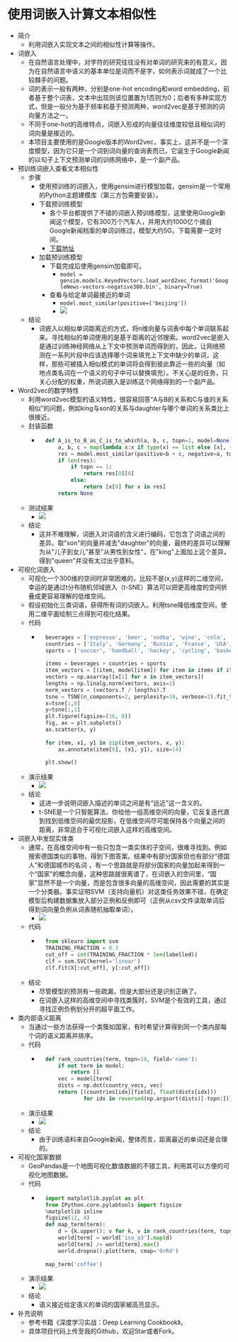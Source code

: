 # 使用词嵌入计算文本相似性
- 简介
	- 利用词嵌入实现文本之间的相似性计算等操作。
- 词嵌入
	- 在自然语言处理中，对字符的研究往往没有对单词的研究来的有意义，因为在自然语言中语义的基本单位是词而不是字，如何表示词就成了一个比较棘手的问题。
	- 词的表示一般有两种，分别是one-hot encoding和word embedding，前者基于整个词表，文本中出现则该位置置为1否则为0；后者有多种实现方式，但是一般分为基于频率和基于预测两种，word2vec是基于预测的词向量方法之一。
	- 不同于one-hot的高维特点，词嵌入形成的向量往往维度较低且相似词的词向量是接近的。
	- 本项目主要使用的是Google版本的Word2vec，事实上，这并不是一个深度模型，因为它只是一个词到词向量的查询表而已，它诞生于Google新闻的以句子上下文预测单词的训练网络中，是一个副产品。
- 预训练词嵌入查看文本相似性
	- 步骤
		- 使用预训练的词嵌入，使用gensim进行模型加载，gensim是一个常用的Python主题建模库（第三方包需要安装）。
		- 下载预训练模型
			- 各个平台都提供了不错的词嵌入预训练模型，这里使用Google新闻这个模型，它有300万个汽车人，并用大约1000亿个摘自Google新闻档案的单词训练过，模型大约5G，下载需要一定时间。
			- [下载地址](https://deeplearning4jblob.blob.core.windows.net/resources/wordvectors/GoogleNews-vectors-negative300.bin.gz)
		- 加载预训练模型
			- 下载完成后使用gensim加载即可。
				- `model = gensim.models.KeyedVectors.load_word2vec_format('GoogleNews-vectors-negative300.bin', binary=True)`
			- 查看与给定单词最接近的单词
				- `model.most_similar(positive=['beijing'])`
				- ![](https://img-blog.csdnimg.cn/20190706223012109.png)
	- 结论
		- 词嵌入以相似单词距离近的方式，将n维向量与词表中每个单词联系起来。寻找相似的单词使用的是基于距离的近邻搜索。word2vec是嵌入是通过训练神经网络从上下文中预测单词而得到的，因此，让网络预测在一系列片段中应该选择哪个词来填充上下文中缺少的单词，这样，那些可被插入相似模式的单词将会得到彼此靠近一些的向量（如地点类名词在一个语义的句子中可以替换填充）。不关心是的任务，只关心分配的权重，所说词嵌入是训练这个网络得到的一个副产品。
- Word2vec的数学特性
	- 利用word2vec模型的语义特性，很容易回答“A与B的关系和C与谁的关系相似”的问题，例如king与son的关系与daughter与哪个单词的关系类比上很接近。
	- 封装函数
		- ```python
			def A_is_to_B_as_C_is_to_which(a, b, c, topn=1, model=None):
			    a, b, c = map(lambda x:x if type(x) == list else [x], (a, b, c))  # 封装为list
			    res = model.most_similar(positive=b + c, negative=a, topn=topn)
			    if len(res):
			        if topn == 1:
			            return res[0][0]
			        else:
			            return [x[0] for x in res]
			    return None
			```
	- 测试结果
		- ![](https://img-blog.csdnimg.cn/20190707183335564.png)
	- 结论
		- 这并不难理解，词嵌入对词语的含义进行编码，它包含了词语之间的差异。取"son"的向量并减去"daughter"的向量，最终的差异可以理解为从"儿子到女儿"甚至"从男性到女性"，在"king"上面加上这个差异，得到"queen"并没有太过出乎意料。
- 可视化词嵌入
	- 可视化一个300维的空间时非常困难的，比较不是(x,y)这样的二维空间，幸运的是通过t分布随机邻域嵌入（t-SNE）算法可以把更高维度的空间折叠成更容易理解的低维空间。
	- 假设初始化三类词语，获得所有词的词嵌入。利用tsne降低维度空间，使用二维平面绘制三点得到可视化结果。
	- 代码
		- ```python
			beverages = ['espresso', 'beer', 'vodka', 'wine', 'cola', 'tea']
			countries = ['Italy', 'Germany', 'Russia', 'France', 'USA', 'India']
			sports = ['soccer', 'handball', 'hockey', 'cycling', 'basketball', 'cricket']
			
			items = beverages + countries + sports
			item_vectors = [(item, model[item]) for item in items if item in model]
			vectors = np.asarray([x[1] for x in item_vectors])
			lengths = np.linalg.norm(vectors, axis=1)
			norm_vectors = (vectors.T / lengths).T
			tsne = TSNE(n_components=2, perplexity=10, verbose=2).fit_transform(norm_vectors)
			x=tsne[:,0]
			y=tsne[:,1]
			plt.figure(figsize=(16, 8))
			fig, ax = plt.subplots()
			ax.scatter(x, y)
			
			for item, x1, y1 in zip(item_vectors, x, y):
			    ax.annotate(item[0], (x1, y1), size=14)
			
			plt.show()
			```
	- 演示结果
		- ![](https://img-blog.csdnimg.cn/20190707184722778.png)
	- 结论
		- 这进一步说明词嵌入描述的单词之间是有“远近”这一含义的。
		- t-SNE是一个只智能算法，你给他一组高维空间的向量，它反复迭代直到找到低维空间的最优投影，在低维空间尽可能保持各个向量之间的距离，非常适合于可视化词嵌入这样的高维空间。
- 词嵌入中发现实体类
	- 通常，在高维空间中有一些只包含一类实体的子空间，很难寻找到。例如搜索德国类似的事物，得到下图答案。结果中有部分国家但也有部分“德国人”和德国城市的名词 ，有一个思路就是将部分国家的向量加起来得到一个“国家”的概念向量，这种思路就很离谱了，在词嵌入的空间里，“国家”显然不是一个向量，而是包含很多向量的高维空间，因此需要的其实是一个分类器。事实证明SVM（支持向量机）对这类任务效果不错，在确定模型后构建数据集放入部分正例和反例即可（正例从csv文件读取单词后得到词向量负例从词表随机抽取单词）。
		- ![](https://img-blog.csdnimg.cn/20190707185826217.png)
	- 代码
		- ```python
			from sklearn import svm
			TRAINING_FRACTION = 0.3
			cut_off = int(TRAINING_FRACTION * len(labelled))
			clf = svm.SVC(kernel='linear')
			clf.fit(X[:cut_off], y[:cut_off]) 
			```
	- 结论
		- 尽管模型的预测有一些疏漏，但是大部分还是识别正确了。
		- 在词嵌入这样的高维空间中寻找类簇时，SVM是个有效的工具，通过寻找正例负例划分开的超平面工作。
- 类内部语义距离
	- 当通过一些方法获得一个类簇如国家，有时希望计算得到同一个类内部每个词的语义距离并排序。
	- 代码
		- ```python
			def rank_countries(term, topn=10, field='name'):
			    if not term in model:
			        return []
			    vec = model[term]
			    dists = np.dot(country_vecs, vec)
			    return [(countries[idx][field], float(dists[idx])) 
			            for idx in reversed(np.argsort(dists)[-topn:])]
			```
	- 演示结果
		- ![](https://img-blog.csdnimg.cn/20190707192218647.png)
	- 结论
		- 由于训练语料来自Google新闻，整体而言，距离最近的单词还是合理的。
- 可视化国家数据
	- GeoPandas是一个地图可视化数值数据的不错工具，利用其可以方便的可视化地图数据。
	- 代码
		- ```python
			import matplotlib.pyplot as plt
			from IPython.core.pylabtools import figsize
			%matplotlib inline
			figsize(12, 8)
			def map_term(term):
			    d = {k.upper(): v for k, v in rank_countries(term, topn=0, field='cc3')}
			    world[term] = world['iso_a3'].map(d)
			    world[term] /= world[term].max()
			    world.dropna().plot(term, cmap='OrRd')
			
			map_term('coffee')
			```
	- 演示结果
		- ![](https://img-blog.csdnimg.cn/20190707193124659.png)
	- 结论
		- 语义接近给定语义的单词的国家被高亮显示。
- 补充说明
	- 参考书籍《深度学习实战：Deep Learning Cookbook》。
	- 具体项目代码上传至我的Github，欢迎Star或者Fork。